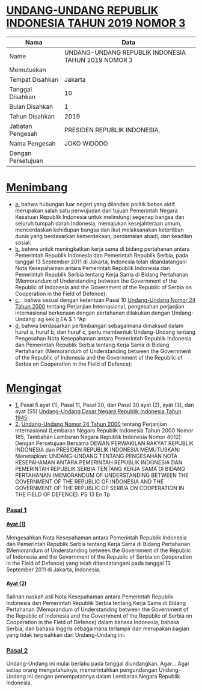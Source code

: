 # [UNDANG-UNDANG REPUBLIK INDONESIA TAHUN 2019 NOMOR 3](http://example.org/legal/document/uu/2019/3)

| Nama | Data |
| ------ | ----- |
|Name|UNDANG-UNDANG REPUBLIK INDONESIA TAHUN 2019 NOMOR 3|
|Memutuskan||
|Tempat Disahkan|Jakarta|
|Tanggal Disahkan|10|
|Bulan Disahkan|1|
|Tahun Disahkan|2019|
|Jabatan Pengesah|PRESIDEN REPUBLIK INDONESIA,|
|Nama Pengesah|JOKO WIDODO|
|Dengan Persetujuan||
# [Menimbang](http://example.org/legal/document/uu/2019/3/menimbang)

* [a.](http://example.org/legal/document/uu/2019/3/menimbang/point/a) bahwa hubungan luar negeri yang dilandasi politik bebas aktif merupakan salah satu perwujudan dari tujuan Pemerintah Negara Kesatuan Republik Indonesia untuk melindungi segenap bangsa dan seluruh tumpah darah Indonesia, memajukan kesejahteraan umum, mencerdaskan kehidupan bangsa dan ikut melaksanakan ketertiban dunia yang berdasarkan kemerdekaan, perdamaian abadi, dan keadilan sosial:
* [b.](http://example.org/legal/document/uu/2019/3/menimbang/point/b) bahwa untuk meningkatkan kerja sama di bidang pertahanan antara Pemerintah Republik Indonesia dan Pemerintah Republik Serbia, pada tanggal 13 September 2011 di Jakarta, Indonesia telah ditandatangani Nota Kesepahaman antara Pemerintah Republik Indonesia dan Pemerintah Republik Serbia tentang Kerja Sama di Bidang Pertahanan (Memorandum of Understanding between the Government of the Republic of Indonesia and the Government of the Republic of Serbia on Cooperation in the Field of Defence):
* [c.](http://example.org/legal/document/uu/2019/3/menimbang/point/c) . bahwa sesuai dengan ketentuan Pasal 10 [Undang-Undang Nomor 24 Tahun 2000](http://example.org/legal/document/uu/2000/24) tentang Perjanjian Internasional, pengesahan perjanjian internasional berkenaan dengan pertahanan dilakukan dengan Undang-Undang: ag kek g EA $ 1 “Ap
* [d.](http://example.org/legal/document/uu/2019/3/menimbang/point/d) bahwa berdasarkan pertimbangan sebagaimana dimaksud dalam huruf a, huruf b, dan huruf c, perlu membentuk Undang-Undang tentang Pengesahan Nota Kesepahaman antara Pemerintah Republik Indonesia dan Pemerintah Republik Serbia tentang Kerja Sama di Bidang Pertahanan (Memorandum of Understanding between the Government of the Republic of Indonesia and the Government of the Republic of Serbia on Cooperation in the Field of Defence):
# [Mengingat](http://example.org/legal/document/uu/2019/3/mengingat)

* [1.](http://example.org/legal/document/uu/2019/3/mengingat/point/0001) Pasal 5 ayat (1), Pasal 11, Pasal 20, dan Pasal 30 ayat (2), ayat (3), dan ayat (S5) [Undang-Undang Dasar Negara Republik Indonesia Tahun 1945](http://example.org/legal/document/uu):
* [2.](http://example.org/legal/document/uu/2019/3/mengingat/point/0002) [Undang-Undang Nomor 24 Tahun 2000](http://example.org/legal/document/uu/2000/24) tentang Perjanjian Internasional (Lembaran Negara Republik Indonesia Tahun 2000 Nomor 185, Tambahan Lembaran Negara Republik Indonesia Nomor 4012): Dengan Persetujuan Bersama DEWAN PERWAKILAN RAKYAT REPUBLIK INDONESIA dan PRESIDEN REPUBLIK INDONESIA MEMUTUSKAN: Menetapkan: UNDANG-UNDANG TENTANG PENGESAHAN NOTA KESEPAHAMAN ANTARA PEMERINTAH REPUBLIK INDONESIA DAN PEMERINTAH REPUBLIK SERBIA TENTANG KERJA SAMA DI BIDANG PERTAHANAN (MEMORANDUM OF UNDERSTANDING BETWEEN THE GOVERNMENT OF THE REPUBLIC OF INDONESIA AND THE GOVERNMENT OF THE REPUBLIC OF SERBIA ON COOPERATION IN THE FIELD OF DEFENCE). PS 13 En Tp

### [Pasal 1](http://example.org/legal/document/uu/2019/3/pasal/0001)

#### [Ayat (1)](http://example.org/legal/document/uu/2019/3/pasal/0001/version/20190110/ayat/0001)
Mengesahkan Nota Kesepahaman antara Pemerintah Republik Indonesia dan Pemerintah Republik Serbia tentang Kerja Sama di Bidang Pertahanan (Memorandum of Understanding between the Government of the Republic of Indonesia and the Government of the Republic of Serbia on Cooperation in the Field of Defence) yang telah ditandatangani pada tanggal 13 September 2011 di Jakarta, Indonesia.

#### [Ayat (2)](http://example.org/legal/document/uu/2019/3/pasal/0001/version/20190110/ayat/0002)
Salinan naskah asli Nota Kesepahaman antara Pemerintah Republik Indonesia dan Pemerintah Republik Serbia tentang Kerja Sama di Bidang Pertahanan (Memorandum of Understanding between the Government of the Republic of Indonesia and the Government of the Republic of Serbia on Cooperation in the Field of Defence) dalam bahasa Indonesia, bahasa Serbia, dan bahasa Inggris sebagaimana terlampir dan merupakan bagian yang tidak terpisahkan dari Undang-Undang ini.


### [Pasal 2](http://example.org/legal/document/uu/2019/3/pasal/0002)
Undang-Undang ini mulai berlaku pada tanggal diundangkan. Agar... Agar setiap orang mengetahuinya, memerintahkan pengundangan Undang-Undang ini dengan penempatannya dalam Lembaran Negara Republik Indonesia.
